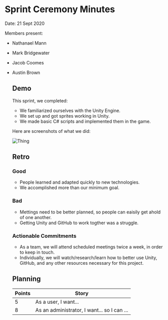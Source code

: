 # Sprint Ceremony Minutes
  
Date: 21 Sept 2020

Members present:

* Nathanael Mann
* Mark Bridgewater
* Jacob Coomes
* Austin Brown
  
  ## Demo
  
  This sprint, we completed:
  
  * We familiarized ourselves with the Unity Engine.
  * We set up and got sprites working in Unity.
  * We made basic C# scripts and implemented them in the game.
  
  Here are screenshots of what we did:
  
  ![Thing](/docs/images/screenshot1.png?raw=true)
  
  ## Retro
  
  ### Good
  
  * People learned and adapted quickly to new technologies.
  * We accomplished more than our minimum goal.
  
  ### Bad
  
  * Mettings need to be better planned, so people can eaisily get ahold of one another.
  * Getting Unity and GitHub to work togther was a struggle.
  
  ### Actionable Commitments
  
  * As a team, we will attend scheduled meetings twice a week, in order to keep in touch.
  * Individually, we will watch/research/learn how to better use Unity, GitHub, and any other resources necessary for this project.
  
  ## Planning
  
  Points | Story
  -------|--------
  5      | As a user, I want...
  8      | As an administrator, I want... so I can ...
